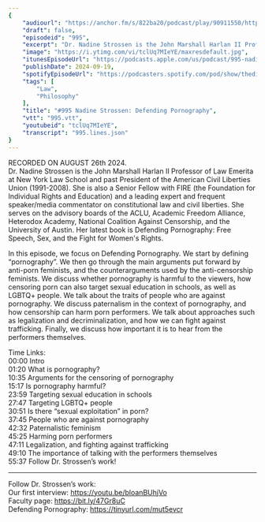 ```yaml
---
{
	"audiourl": "https://anchor.fm/s/822ba20/podcast/play/90911550/https%3A%2F%2Fd3ctxlq1ktw2nl.cloudfront.net%2Fstaging%2F2024-7-26%2F9b354bb0-d360-69b7-82cc-ff647550c18c.m4a",
	"draft": false,
	"episodeid": "995",
	"excerpt": "Dr. Nadine Strossen is the John Marshall Harlan II Professor of Law Emerita at New York Law School and past President of the American Civil Liberties Union (1991-2008). She is also a Senior Fellow with FIRE (the Foundation for Individual Rights and Education) and a leading expert and frequent speaker/media commentator on constitutional law and civil liberties. She serves on the advisory boards of the ACLU, Academic Freedom Alliance, Heterodox Academy, National Coalition Against Censorship, and the University of Austin. Her latest book is Defending Pornography: Free Speech, Sex, and the Fight for Women's Rights.",
	"image": "https://i.ytimg.com/vi/tclUq7MIeYE/maxresdefault.jpg",
	"itunesEpisodeUrl": "https://podcasts.apple.com/us/podcast/995-nadine-strossen-defending-pornography/id1451347236?i=1000670083169&uo=4",
	"publishDate": 2024-09-19,
	"spotifyEpisodeUrl": "https://podcasters.spotify.com/pod/show/thedissenter/episodes/995-Nadine-Strossen-Defending-Pornography-e2nktbu",
	"tags": [
		"Law",
		"Philosophy"
	],
	"title": "#995 Nadine Strossen: Defending Pornography",
	"vtt": "995.vtt",
	"youtubeid": "tclUq7MIeYE",
	"transcript": "995.lines.json"
}
---
```

RECORDED ON AUGUST 26th 2024.  
Dr. Nadine Strossen is the John Marshall Harlan II Professor of Law Emerita at New York Law School and past President of the American Civil Liberties Union (1991-2008). She is also a Senior Fellow with FIRE (the Foundation for Individual Rights and Education) and a leading expert and frequent speaker/media commentator on constitutional law and civil liberties. She serves on the advisory boards of the ACLU, Academic Freedom Alliance, Heterodox Academy, National Coalition Against Censorship, and the University of Austin. Her latest book is Defending Pornography: Free Speech, Sex, and the Fight for Women's Rights.

In this episode, we focus on Defending Pornography. We start by defining “pornography”. We then go through the main arguments put forward by anti-porn feminists, and the counterarguments used by the anti-censorship feminists. We discuss whether pornography is harmful to the viewers, how censoring porn can also target sexual education in schools, as well as LGBTQ+ people. We talk about the traits of people who are against pornography. We discuss paternalism in the context of pornography, and how censorship can harm porn performers. We talk about approaches such as legalization and decriminalization, and how we can fight against trafficking. Finally, we discuss how important it is to hear from the performers themselves.

Time Links:  
<time>00:00</time> Intro  
<time>01:20</time> What is pornography?  
<time>10:35</time> Arguments for the censoring of pornography  
<time>15:17</time> Is pornography harmful?  
<time>23:59</time> Targeting sexual education in schools  
<time>27:47</time> Targeting LGBTQ+ people  
<time>30:51</time> Is there “sexual exploitation” in porn?  
<time>37:45</time> People who are against pornography  
<time>42:32</time> Paternalistic feminism  
<time>45:25</time> Harming porn performers  
<time>47:11</time> Legalization, and fighting against trafficking  
<time>49:10</time> The importance of talking with the performers themselves  
<time>55:37</time> Follow Dr. Strossen’s work!

---

Follow Dr. Strossen’s work:  
Our first interview: https://youtu.be/bloanBUhjVo  
Faculty page: https://bit.ly/47Gr8uC  
Defending Pornography: https://tinyurl.com/mut5evcr
